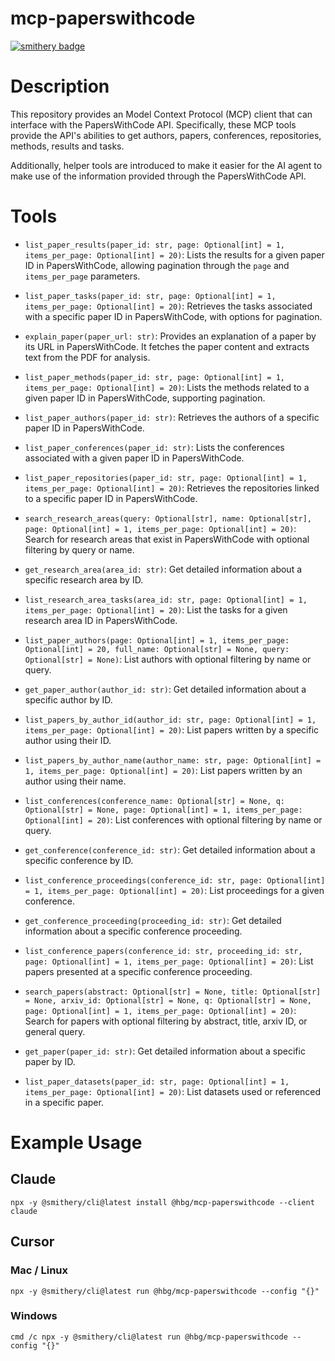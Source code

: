 # mcp-paperswithcode

[![smithery badge](https://smithery.ai/badge/@hbg/mcp-paperswithcode)](https://smithery.ai/server/@hbg/mcp-paperswithcode)

# Description

This repository provides an Model Context Protocol (MCP) client that can interface with the PapersWithCode API. Specifically, these MCP tools provide the API's abilities to get authors, papers, conferences, repositories, methods, results and tasks.

Additionally, helper tools are introduced to make it easier for the AI agent to make use of the information provided through the PapersWithCode API.

# Tools

- `list_paper_results(paper_id: str, page: Optional[int] = 1, items_per_page: Optional[int] = 20)`: Lists the results for a given paper ID in PapersWithCode, allowing pagination through the `page` and `items_per_page` parameters.

- `list_paper_tasks(paper_id: str, page: Optional[int] = 1, items_per_page: Optional[int] = 20)`: Retrieves the tasks associated with a specific paper ID in PapersWithCode, with options for pagination.

- `explain_paper(paper_url: str)`: Provides an explanation of a paper by its URL in PapersWithCode. It fetches the paper content and extracts text from the PDF for analysis.

- `list_paper_methods(paper_id: str, page: Optional[int] = 1, items_per_page: Optional[int] = 20)`: Lists the methods related to a given paper ID in PapersWithCode, supporting pagination.

- `list_paper_authors(paper_id: str)`: Retrieves the authors of a specific paper ID in PapersWithCode.

- `list_paper_conferences(paper_id: str)`: Lists the conferences associated with a given paper ID in PapersWithCode.

- `list_paper_repositories(paper_id: str, page: Optional[int] = 1, items_per_page: Optional[int] = 20)`: Retrieves the repositories linked to a specific paper ID in PapersWithCode.

- `search_research_areas(query: Optional[str], name: Optional[str], page: Optional[int] = 1, items_per_page: Optional[int] = 20)`: Search for research areas that exist in PapersWithCode with optional filtering by query or name.

- `get_research_area(area_id: str)`: Get detailed information about a specific research area by ID.

- `list_research_area_tasks(area_id: str, page: Optional[int] = 1, items_per_page: Optional[int] = 20)`: List the tasks for a given research area ID in PapersWithCode.

- `list_paper_authors(page: Optional[int] = 1, items_per_page: Optional[int] = 20, full_name: Optional[str] = None, query: Optional[str] = None)`: List authors with optional filtering by name or query.

- `get_paper_author(author_id: str)`: Get detailed information about a specific author by ID.

- `list_papers_by_author_id(author_id: str, page: Optional[int] = 1, items_per_page: Optional[int] = 20)`: List papers written by a specific author using their ID.

- `list_papers_by_author_name(author_name: str, page: Optional[int] = 1, items_per_page: Optional[int] = 20)`: List papers written by an author using their name.

- `list_conferences(conference_name: Optional[str] = None, q: Optional[str] = None, page: Optional[int] = 1, items_per_page: Optional[int] = 20)`: List conferences with optional filtering by name or query.

- `get_conference(conference_id: str)`: Get detailed information about a specific conference by ID.

- `list_conference_proceedings(conference_id: str, page: Optional[int] = 1, items_per_page: Optional[int] = 20)`: List proceedings for a given conference.

- `get_conference_proceeding(proceeding_id: str)`: Get detailed information about a specific conference proceeding.

- `list_conference_papers(conference_id: str, proceeding_id: str, page: Optional[int] = 1, items_per_page: Optional[int] = 20)`: List papers presented at a specific conference proceeding.

- `search_papers(abstract: Optional[str] = None, title: Optional[str] = None, arxiv_id: Optional[str] = None, q: Optional[str] = None, page: Optional[int] = 1, items_per_page: Optional[int] = 20)`: Search for papers with optional filtering by abstract, title, arxiv ID, or general query.

- `get_paper(paper_id: str)`: Get detailed information about a specific paper by ID.

- `list_paper_datasets(paper_id: str, page: Optional[int] = 1, items_per_page: Optional[int] = 20)`: List datasets used or referenced in a specific paper.

# Example Usage

## Claude

```
npx -y @smithery/cli@latest install @hbg/mcp-paperswithcode --client claude
```

## Cursor

### Mac / Linux

```
npx -y @smithery/cli@latest run @hbg/mcp-paperswithcode --config "{}"
```

### Windows

```
cmd /c npx -y @smithery/cli@latest run @hbg/mcp-paperswithcode --config "{}"
```